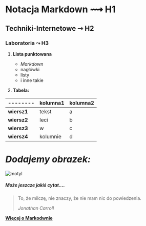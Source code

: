 # Notacja Markdown ⟿ H1

## Techniki-Internetowe ⇾  H2

### Laboratoria ⤳ H3


1. **Lista punktowana**
   - *Markdown*
    - nagłówki
    - listy
    - i inne takie
    
2. **Tabela:**

-------- | kolumna1| kolumna2
--------|--------|---------
**wiersz1**|tekst|a
**wiersz2**|leci|b|komórki
**wiersz3**|w|c||poza
**wiersz4**|kolumnie|d|||kolumnami






# *Dodajemy obrazek:*

![motyl](https://encrypted-tbn2.gstatic.com/images?q=tbn:ANd9GcToGdgxCZbT5aIFUC8Pjfrj6TWQc1muHW2IT9BNcEe6UxVZ8mnx)



##### Może jeszcze jakiś cytat....

> To, że milczę, nie znaczy, że nie mam nic do powiedzenia.
>
>    *Jonathan Carroll*

[**Więcej o Markodwnie**](https://www.google.pl/search?client=ubuntu&channel=fs&q=markodn&ie=utf-8&oe=utf-8&gfe_rd=cr&ei=LR_zVLOfBcvs-Ab594Fg#channel=fs&q=markdown)

